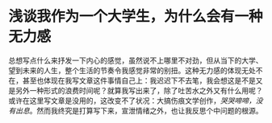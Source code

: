 # 浅谈我作为一个大学生，为什么会有一种无力感

总想写点什么来抒发一下内心的感觉，虽然说不上哪里不对劲，但从当下的大学、望到未来的人生，整个生活的节奏令我感觉非常的别扭。这种无力感的体现无处不在，甚至也体现在我写文章这件事情自己上：我迟迟下不去笔，我会想这是不是又是另外一种形式的浪费时间呢？就算我写出来了，除了吐苦水之外又有什么用呢？或许在这里写文章是没用的，这改变不了状况：大搞伤痕文学创作，*哭哭啼啼，没有出息*。然而我终究是打算写下来，宣泄情绪之外，也让我反思个中问题的根源。
